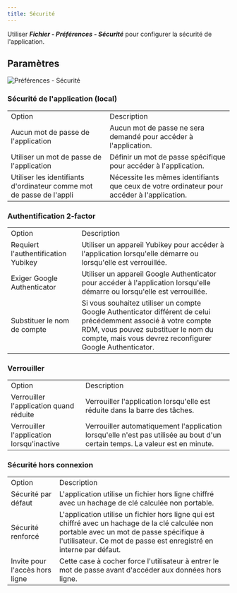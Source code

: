 ```yaml
---
title: Sécurité
---
```

Utiliser ***Fichier - Préférences - Sécurité*** pour configurer la sécurité de l'application. 

## Paramètres 

![Préférences - Sécurité](/img/fr/rdm/mac/clip4201.png) 

### Sécurité de l'application (local) 

<table>
	<tr>
		<td>
Option 
		</td>
		<td>
Description 
		</td>
	</tr>
	<tr>
		<td>
Aucun mot de passe de l'application 
		</td>
		<td>
Aucun mot de passe ne sera demandé pour accéder à l'application. 
		</td>
	</tr>
	<tr>
		<td>
Utiliser un mot de passe de l'application 
		</td>
		<td>
Définir un mot de passe spécifique pour accéder à l'application. 
		</td>
	</tr>
	<tr>
		<td>
Utiliser les identifiants d'ordinateur comme mot de passe de l'appli 
		</td>
		<td>
Nécessite les mêmes identifiants que ceux de votre ordinateur pour accéder à l'application. 
		</td>
	</tr>
</table>

### Authentification 2-factor 

<table>
	<tr>
		<td>
Option 
		</td>
		<td>
Description 
		</td>
	</tr>
	<tr>
		<td>
Requiert l'authentification Yubikey 
		</td>
		<td>
Utiliser un appareil Yubikey pour accéder à l'application lorsqu'elle démarre ou lorsqu'elle est verrouillée. 
		</td>
	</tr>
	<tr>
		<td>
Exiger Google Authenticator 
		</td>
		<td>
Utiliser un appareil Google Authenticator pour accéder à l'application lorsqu'elle démarre ou lorsqu'elle est verrouillée. 
		</td>
	</tr>
	<tr>
		<td>
Substituer le nom de compte 
		</td>
		<td>
Si vous souhaitez utiliser un compte Google Authenticator différent de celui précédemment associé à votre compte RDM, vous pouvez substituer le nom du compte, mais vous devrez reconfigurer Google Authenticator. 
		</td>
	</tr>
</table>

### Verrouiller 

<table>
	<tr>
		<td>
Option 
		</td>
		<td>
Description 
		</td>
	</tr>
	<tr>
		<td>
Verrouiller l'application quand réduite 
		</td>
		<td>
Verrouiller l'application lorsqu'elle est réduite dans la barre des tâches. 
		</td>
	</tr>
	<tr>
		<td>
Verrouiller l'application lorsqu'inactive 
		</td>
		<td>
Verrouiller automatiquement l'application lorsqu'elle n'est pas utilisée au bout d'un certain temps. La valeur est en minute. 
		</td>
	</tr>
</table>

### Sécurité hors connexion 

<table>
	<tr>
		<td>
Option 
		</td>
		<td>
Description 
		</td>
	</tr>
	<tr>
		<td>
Sécurité par défaut 
		</td>
		<td>
L'application utilise un fichier hors ligne chiffré avec un hachage de clé calculée non portable. 
		</td>
	</tr>
	<tr>
		<td>
Sécurité renforcé 
		</td>
		<td>
L'application utilise un fichier hors ligne qui est chiffré avec un hachage de la clé calculée non portable avec un mot de passe spécifique à l'utilisateur. Ce mot de passe est enregistré en interne par défaut. 
		</td>
	</tr>
	<tr>
		<td>
Invite pour l'accès hors ligne 
		</td>
		<td>
Cette case à cocher force l'utilisateur à entrer le mot de passe avant d'accéder aux données hors ligne. 
		</td>
	</tr>
</table>


